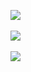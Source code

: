 ![](http://geekresearchlab.net/coursera/neuro/xx/ls-4-1.jpg)<br><br>
![](http://geekresearchlab.net/coursera/neuro/xx/ls-4-2.jpg)<br><br>
![](http://geekresearchlab.net/coursera/neuro/xx/ls-4-3.jpg)
